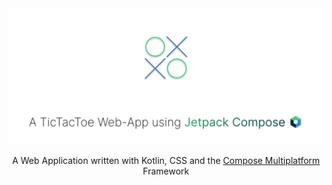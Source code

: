 <div align="center">
  <a>
    <img src="banner.svg">
  </a>

A Web Application written with Kotlin, CSS and the [Compose Multiplatform](https://www.jetbrains.com/lp/compose-mpp/) Framework
</div>
